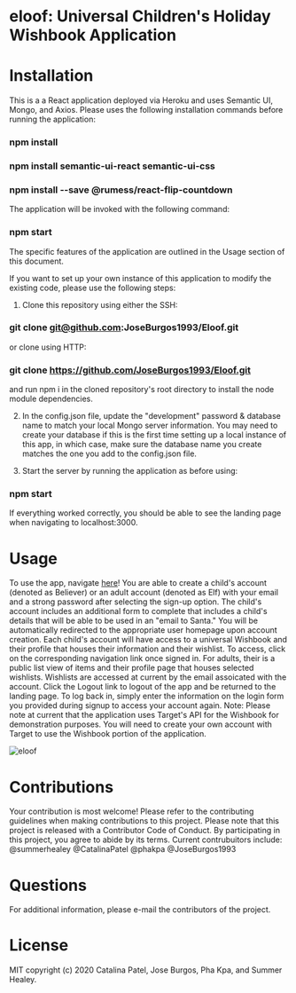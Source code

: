 # eloof: Universal Children's Holiday Wishbook Application

# Installation 
This is a a React application deployed via Heroku and uses Semantic UI, Mongo, and Axios. Please uses the following installation commands before running the application:
### npm install
### npm install semantic-ui-react semantic-ui-css
### npm install --save @rumess/react-flip-countdown

The application will be invoked with the following command:
### npm start

The specific features of the application are outlined in the Usage section of this document. 

If you want to set up your own instance of this application to modify the existing code, please use the following steps:

1. Clone this repository using either the SSH: 
### git clone git@github.com:JoseBurgos1993/Eloof.git
or 
clone using HTTP:
### git clone https://github.com/JoseBurgos1993/Eloof.git
and run npm i in the cloned repository's root directory to install the node module dependencies.

2. In the config.json file, update the "development" password & database name to match your local Mongo server information. You may need to create your database if this is the first time setting up a local instance of this app, in which case, make sure the database name you create matches the one you add to the config.json file.

3. Start the server by running the application as before using:
### npm start 
If everything worked correctly, you should be able to see the landing page when navigating to localhost:3000.

# Usage
To use the app, navigate [here](https://eloof.herokuapp.com/)! 
You are able to create a child's account (denoted as Believer) or an adult account (denoted as Elf) with your email and a strong password after selecting the sign-up option.
The child's account includes an additional form to complete that includes a child's details that will be able to be used in an "email to Santa."
You will be automatically redirected to the appropriate user homepage upon account creation.
Each child's account will have access to a universal Wishbook and their profile that houses their information and their wishlist. To access, click on the corresponding navigation link once signed in. For adults, their is a public list view of items and their profile page that houses selected wishlists. 
Wishlists are accessed at current by the email assoicated with the account. 
Click the Logout link to logout of the app and be returned to the landing page.
To log back in, simply enter the information on the login form you provided during signup to access your account again.
Note: Please note at current that the application uses Target's API for the Wishbook for demonstration purposes. You will need to create your own account with Target to use the Wishbook portion of the application.

![eloof](https://user-images.githubusercontent.com/57579330/101791172-395e7680-3ad1-11eb-9494-27610219e34d.gif)

# Contributions
Your contribution is most welcome! Please refer to the contributing guidelines when making contributions to this project.
Please note that this project is released with a Contributor Code of Conduct. By participating in this project, you agree to abide by its terms.
Current contrubuitors include: 
@summerhealey
@CatalinaPatel
@phakpa
@JoseBurgos1993

# Questions
For additional information, please e-mail the contributors of the project.

# License
MIT copyright (c) 2020 Catalina Patel, Jose Burgos, Pha Kpa, and Summer Healey.
